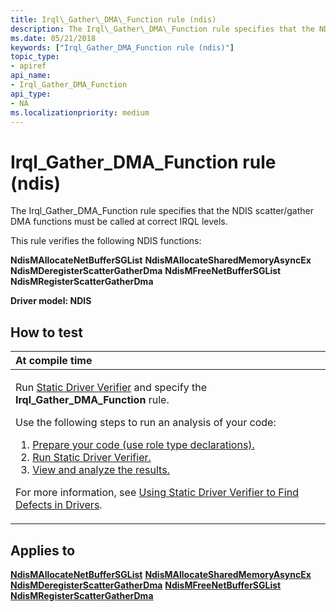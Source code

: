 ```yaml
---
title: Irql\_Gather\_DMA\_Function rule (ndis)
description: The Irql\_Gather\_DMA\_Function rule specifies that the NDIS scatter/gather DMA functions must be called at correct IRQL levels.
ms.date: 05/21/2018
keywords: ["Irql_Gather_DMA_Function rule (ndis)"]
topic_type:
- apiref
api_name:
- Irql_Gather_DMA_Function
api_type:
- NA
ms.localizationpriority: medium
---
```


# Irql\_Gather\_DMA\_Function rule (ndis)


The Irql\_Gather\_DMA\_Function rule specifies that the NDIS scatter/gather DMA functions must be called at correct IRQL levels.

This rule verifies the following NDIS functions:

**NdisMAllocateNetBufferSGList**
**NdisMAllocateSharedMemoryAsyncEx**
**NdisMDeregisterScatterGatherDma**
**NdisMFreeNetBufferSGList**
**NdisMRegisterScatterGatherDma**

**Driver model: NDIS**

## How to test

<table>
<colgroup>
<col width="100%" />
</colgroup>
<thead>
<tr class="header">
<th align="left">At compile time</th>
</tr>
</thead>
<tbody>
<tr class="odd">
<td align="left"><p>Run <a href="/windows-hardware/drivers/devtest/static-driver-verifier" data-raw-source="[Static Driver Verifier](./static-driver-verifier.md)">Static Driver Verifier</a> and specify the <strong>Irql_Gather_DMA_Function</strong> rule.</p>
Use the following steps to run an analysis of your code:
<ol>
<li><a href="/windows-hardware/drivers/devtest/using-static-driver-verifier-to-find-defects-in-drivers#preparing-your-source-code" data-raw-source="[Prepare your code (use role type declarations).](./using-static-driver-verifier-to-find-defects-in-drivers.md#preparing-your-source-code)">Prepare your code (use role type declarations).</a></li>
<li><a href="/windows-hardware/drivers/devtest/using-static-driver-verifier-to-find-defects-in-drivers#running-static-driver-verifier" data-raw-source="[Run Static Driver Verifier.](./using-static-driver-verifier-to-find-defects-in-drivers.md#running-static-driver-verifier)">Run Static Driver Verifier.</a></li>
<li><a href="/windows-hardware/drivers/devtest/using-static-driver-verifier-to-find-defects-in-drivers#viewing-and-analyzing-the-results" data-raw-source="[View and analyze the results.](./using-static-driver-verifier-to-find-defects-in-drivers.md#viewing-and-analyzing-the-results)">View and analyze the results.</a></li>
</ol>
<p>For more information, see <a href="/windows-hardware/drivers/devtest/using-static-driver-verifier-to-find-defects-in-drivers" data-raw-source="[Using Static Driver Verifier to Find Defects in Drivers](./using-static-driver-verifier-to-find-defects-in-drivers.md)">Using Static Driver Verifier to Find Defects in Drivers</a>.</p></td>
</tr>
</tbody>
</table>

## Applies to

[**NdisMAllocateNetBufferSGList**](/windows-hardware/drivers/ddi/ndis/nf-ndis-ndismallocatenetbuffersglist)
[**NdisMAllocateSharedMemoryAsyncEx**](/windows-hardware/drivers/ddi/ndis/nf-ndis-ndismallocatesharedmemoryasyncex)
[**NdisMDeregisterScatterGatherDma**](/windows-hardware/drivers/ddi/ndis/nf-ndis-ndismderegisterscattergatherdma)
[**NdisMFreeNetBufferSGList**](/windows-hardware/drivers/ddi/ndis/nf-ndis-ndismfreenetbuffersglist)
[**NdisMRegisterScatterGatherDma**](/windows-hardware/drivers/ddi/ndis/nf-ndis-ndismregisterscattergatherdma)
